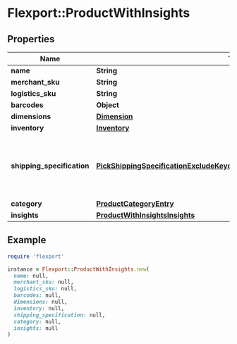 # Flexport::ProductWithInsights

## Properties

| Name | Type | Description | Notes |
| ---- | ---- | ----------- | ----- |
| **name** | **String** |  |  |
| **merchant_sku** | **String** |  |  |
| **logistics_sku** | **String** |  |  |
| **barcodes** | **Object** |  |  |
| **dimensions** | [**Dimension**](Dimension.md) |  |  |
| **inventory** | [**Inventory**](Inventory.md) |  |  |
| **shipping_specification** | [**PickShippingSpecificationExcludeKeyofShippingSpecificationDskuOrSourceUser**](PickShippingSpecificationExcludeKeyofShippingSpecificationDskuOrSourceUser.md) | Construct a type with the properties of T except for those in type K. | [optional] |
| **category** | [**ProductCategoryEntry**](ProductCategoryEntry.md) |  | [optional] |
| **insights** | [**ProductWithInsightsInsights**](ProductWithInsightsInsights.md) |  | [optional] |

## Example

```ruby
require 'flexport'

instance = Flexport::ProductWithInsights.new(
  name: null,
  merchant_sku: null,
  logistics_sku: null,
  barcodes: null,
  dimensions: null,
  inventory: null,
  shipping_specification: null,
  category: null,
  insights: null
)
```

